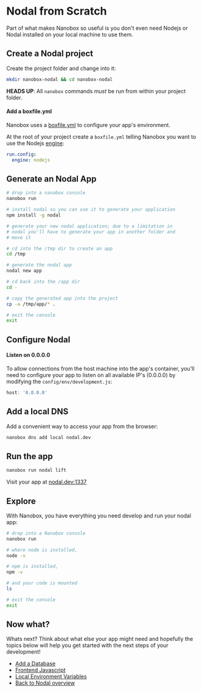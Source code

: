 # Nodal from Scratch
Part of what makes Nanobox so useful is you don't even need Nodejs or Nodal installed on your local machine to use them.

## Create a Nodal project
Create the project folder and change into it:

```bash
mkdir nanobox-nodal && cd nanobox-nodal
```

**HEADS UP**: All `nanobox` commands *must* be run from within your project folder.

#### Add a boxfile.yml
Nanobox uses a <a href="https://docs.nanobox.io/boxfile/" target="\_blank">boxfile.yml</a> to configure your app's environment.

At the root of your project create a `boxfile.yml` telling Nanobox you want to use the Nodejs <a href="https://docs.nanobox.io/engines/" target="\_blank">engine</a>:

```yaml
run.config:
  engine: nodejs
```

## Generate an Nodal App

```bash
# drop into a nanobox console
nanobox run

# install nodal so you can use it to generate your application
npm install -g nodal

# generate your new nodal application; due to a limitation in
# nodal you'll have to generate your app in another folder and
# move it

# cd into the /tmp dir to create an app
cd /tmp

# generate the nodal app
nodal new app

# cd back into the /app dir
cd -

# copy the generated app into the project
cp -a /tmp/app/* .

# exit the console
exit
```

## Configure Nodal

#### Listen on 0.0.0.0
To allow connections from the host machine into the app's container, you'll need to configure your app to listen on all available IP's (0.0.0.0) by modifying the `config/env/development.js`:

```javascript
host: '0.0.0.0'
```

## Add a local DNS
Add a convenient way to access your app from the browser:

```bash
nanobox dns add local nodal.dev
```

## Run the app

```bash
nanobox run nodal lift
```

Visit your app at <a href="http://nodal.dev:1337" target="\_blank">nodal.dev:1337</a>

## Explore
With Nanobox, you have everything you need develop and run your nodal app:

```bash
# drop into a Nanobox console
nanobox run

# where node is installed,
node -v

# npm is installed,
npm -v

# and your code is mounted
ls

# exit the console
exit
```

## Now what?
Whats next? Think about what else your app might need and hopefully the topics below will help you get started with the next steps of your development!

* [Add a Database](/nodejs/nodal/add-a-database)
* [Frontend Javascript](/nodejs/nodal/frontend-javascript)
* [Local Environment Variables](/nodejs/nodal/local-evars)
* [Back to Nodal overview](/nodejs/nodal)
